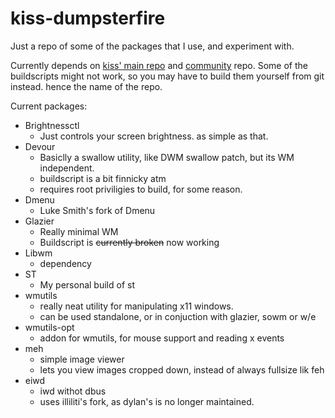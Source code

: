 # kiss-dumpsterfire


Just a repo of some of the packages that I use, and experiment with.

Currently depends on [kiss' main repo](https://github.com/kiss-community/repo-main) and [community](https://github.com/kiss-community/repo-community) repo.
Some of the buildscripts might not work, so you may have to build them yourself from git instead. hence the name of the repo.


Current packages:
- Brightnessctl
	- Just controls your screen brightness. as simple as that.
- Devour
	- Basiclly a swallow utility, like DWM swallow patch, but its WM independent.
	- buildscript is a bit finnicky atm
	- requires root priviligies to build, for some reason.
- Dmenu
	- Luke Smith's fork of Dmenu
- Glazier
	- Really minimal WM
	- Buildscript is ~~currently broken~~ now working
- Libwm
	- dependency
- ST
	- My personal build of st
- wmutils
	- really neat utility for manipulating x11 windows.
	- can be used standalone, or in conjuction with glazier, sowm or w/e
- wmutils-opt
	- addon for wmutils, for mouse support and reading x events
- meh
	- simple image viewer
	- lets you view images cropped down, instead of always fullsize lik feh
- eiwd
	- iwd withot dbus
	- uses illiliti's fork, as dylan's is no longer maintained.

